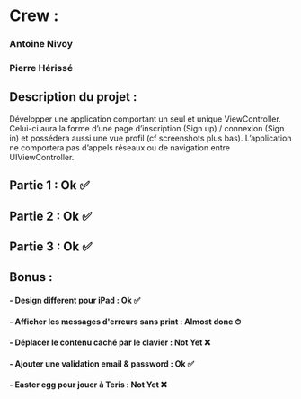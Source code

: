 # Crew :
### Antoine Nivoy
### Pierre Hérissé


## Description du projet :
 Développer une application comportant un seul et unique ViewController. Celui-ci aura la forme d’une page d’inscription (Sign up) / connexion (Sign in) et possédera aussi une vue profil (cf screenshots plus bas). L’application ne comportera pas d’appels réseaux ou de navigation entre UIViewController. 
 
 ## Partie 1 : Ok ✅
 
 ## Partie 2 : Ok ✅
 
 ## Partie 3 : Ok ✅
 
 ## Bonus :
 ####     - Design different pour iPad : Ok ✅
 ####     - Afficher les messages d'erreurs sans print : Almost done ⏱
 ####     - Déplacer le contenu caché par le clavier : Not Yet ❌
 ####     - Ajouter une validation email & password : Ok ✅
 ####     - Easter egg pour jouer à Teris : Not Yet ❌
